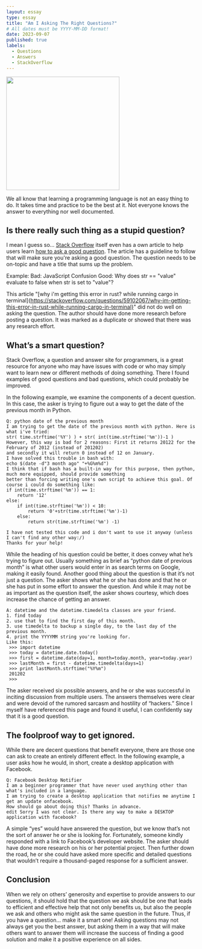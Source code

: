 ```yaml
---
layout: essay
type: essay
title: "Am I Asking The Right Questions?"
# All dates must be YYYY-MM-DD format!
date: 2023-09-07
published: true
labels:
  - Questions
  - Answers
  - StackOverflow
---
```


<img width="300px" class="rounded float-start pe-4" src="../img/smart-questions/rtfm.png">

We all know that learning a programming language is not an easy thing to do. It takes time and practice to be the best at it. Not everyone knows the answer to everything nor well documented. 

## Is there really such thing as a stupid question?

I mean I guess so... [Stack Overflow](https://stackoverflow.com) itself even has a own article to help users learn [how to ask a good question](https://stackoverflow.com/help/how-to-ask). The article has a guideline to follow that will make sure you're asking a good question. The question needs to be on-topic and have a title that sums up the problem. 

Example:
Bad: JavaScript Confusion
Good: Why does str == "value" evaluate to false when str is set to "value"?

This article "[why i'm getting this error in rust? while running cargo in terminal]{https://stackoverflow.com/questions/59102067/why-im-getting-this-error-in-rust-while-running-cargo-in-terminal}" did not do well on asking the question. The author should have done more research before posting a question. It was marked as a duplicate or showed that there was any research effort.

## What’s a smart question?

Stack Overflow, a question and answer site for programmers, is a great resource for anyone who may have issues with code or who may simply want to learn new or different methods of doing something. There I found examples of good questions and bad questions, which could probably be improved.

In the following example, we examine the components of a decent question. In this case, the asker is trying to figure out a way to get the date of the previous month in Python.

```
Q: python date of the previous month
I am trying to get the date of the previous month with python. Here is what i've tried:
str( time.strftime('%Y') ) + str( int(time.strftime('%m'))-1 )
However, this way is bad for 2 reasons: First it returns 20122 for the February of 2012 (instead of 201202) 
and secondly it will return 0 instead of 12 on January.
I have solved this trouble in bash with:
echo $(date -d"3 month ago" "+%G%m%d")
I think that if bash has a built-in way for this purpose, then python, much more equipped, should provide something 
better than forcing writing one's own script to achieve this goal. Of course i could do something like:
if int(time.strftime('%m')) == 1:
    return '12'
else:
    if int(time.strftime('%m')) < 10:
        return '0'+str(time.strftime('%m')-1)
    else:
        return str(time.strftime('%m') -1)
        
I have not tested this code and i don't want to use it anyway (unless I can't find any other way:/)
Thanks for your help!
```

While the heading of his question could be better, it does convey what he’s trying to figure out. Usually something as brief as “python date of previous month” is what other users would enter in as search terms on Google, making it easily found. Another good thing about the question is that it’s not just a question. The asker shows what he or she has done and that he or she has put in some effort to answer the question. And while it may not be as important as the question itself, the asker shows courtesy, which does increase the chance of getting an answer.

```
A: datetime and the datetime.timedelta classes are your friend.
1. find today
2. use that to find the first day of this month.
3. use timedelta to backup a single day, to the last day of the previous month.
4. print the YYYYMM string you're looking for.
Like this:
 >>> import datetime
 >>> today = datetime.date.today()
 >>> first = datetime.date(day=1, month=today.month, year=today.year)
 >>> lastMonth = first - datetime.timedelta(days=1)
 >>> print lastMonth.strftime("%Y%m")
 201202
 >>>
```

The asker received six possible answers, and he or she was successful in inciting discussion from multiple users. The answers themselves were clear and were devoid of the rumored sarcasm and hostility of “hackers.” Since I myself have referenced this page and found it useful, I can confidently say that it is a good question.

## The foolproof way to get ignored.

While there are decent questions that benefit everyone, there are those one can ask to create an entirely different effect. In the following example, a user asks how he would, in short, create a desktop application with Facebook.

```
Q: Facebook Desktop Notifier
I am a beginner programmer that have never used anything other than what's included in a language.
I am trying to create a desktop application that notifies me anytime I get an update onfacebook. 
How should go about doing this? Thanks in advance.
edit Sorry I was not clear. Is there any way to make a DESKTOP application with facebook?
```

A simple “yes” would have answered the question, but we know that’s not the sort of answer he or she is looking for. Fortunately, someone kindly responded with a link to Facebook’s developer website. The asker should have done more research on his or her potential project. Then further down the road, he or she could have asked more specific and detailed questions that wouldn’t require a thousand-paged response for a sufficient answer.

## Conclusion

When we rely on others’ generosity and expertise to provide answers to our questions, it should hold that the question we ask should be one that leads to efficient and effective help that not only benefits us, but also the people we ask and others who might ask the same question in the future. Thus, if you have a question… make it a smart one! Asking questions may not always get you the best answer, but asking them in a way that will make others want to answer them will increase the success of finding a good solution and make it a positive experience on all sides.
